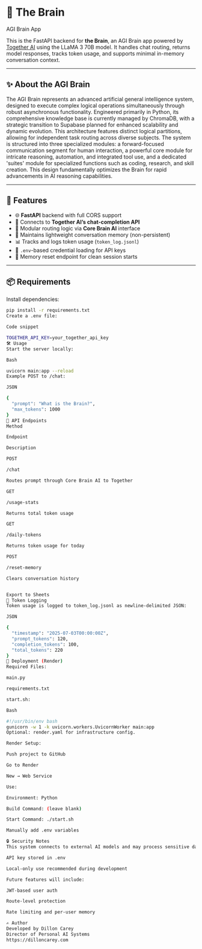 # 🧠 The Brain

AGI Brain App

This is the FastAPI backend for **the Brain**, an AGI Brain app powered by [Together AI](https://platform.together.ai/) using the LLaMA 3 70B model. It handles chat routing, returns model responses, tracks token usage, and supports minimal in-memory conversation context.

---

## ✨ About the AGI Brain

The AGI Brain represents an advanced artificial general intelligence system, designed to execute complex logical operations simultaneously through robust asynchronous functionality. Engineered primarily in Python, its comprehensive knowledge base is currently managed by ChromaDB, with a strategic transition to Supabase planned for enhanced scalability and dynamic evolution. This architecture features distinct logical partitions, allowing for independent task routing across diverse subjects. The system is structured into three specialized modules: a forward-focused communication segment for human interaction, a powerful core module for intricate reasoning, automation, and integrated tool use, and a dedicated 'suites' module for specialized functions such as coding, research, and skill creation. This design fundamentally optimizes the Brain for rapid advancements in AI reasoning capabilities.

---

## 🚀 Features

- 🌐 **FastAPI** backend with full CORS support
- 🤖 Connects to **Together AI’s chat-completion API**
- 🔁 Modular routing logic via **Core Brain AI** interface
- 💬 Maintains lightweight conversation memory (non-persistent)
- 📊 Tracks and logs token usage (`token_log.jsonl`)
- 🔐 `.env`-based credential loading for API keys
- 🧼 Memory reset endpoint for clean session starts

---

## 📦 Requirements

Install dependencies:

```bash
pip install -r requirements.txt
Create a .env file:

Code snippet

TOGETHER_API_KEY=your_together_api_key
🛠️ Usage
Start the server locally:

Bash

uvicorn main:app --reload
Example POST to /chat:

JSON

{
  "prompt": "What is the Brain?",
  "max_tokens": 1000
}
🧪 API Endpoints
Method

Endpoint

Description

POST

/chat

Routes prompt through Core Brain AI to Together

GET

/usage-stats

Returns total token usage

GET

/daily-tokens

Returns token usage for today

POST

/reset-memory

Clears conversation history


Export to Sheets
🧾 Token Logging
Token usage is logged to token_log.jsonl as newline-delimited JSON:

JSON

{
  "timestamp": "2025-07-03T00:00:00Z",
  "prompt_tokens": 120,
  "completion_tokens": 100,
  "total_tokens": 220
}
🚀 Deployment (Render)
Required Files:

main.py

requirements.txt

start.sh:

Bash

#!/usr/bin/env bash
gunicorn -w 1 -k uvicorn.workers.UvicornWorker main:app
Optional: render.yaml for infrastructure config.

Render Setup:

Push project to GitHub

Go to Render

New → Web Service

Use:

Environment: Python

Build Command: (leave blank)

Start Command: ./start.sh

Manually add .env variables

🔒 Security Notes
This system connects to external AI models and may process sensitive data. Current protections include:

API key stored in .env

Local-only use recommended during development

Future features will include:

JWT-based user auth

Route-level protection

Rate limiting and per-user memory

✍️ Author
Developed by Dillon Carey
Director of Personal AI Systems
https://dilloncarey.com